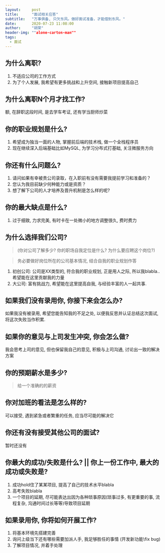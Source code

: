 ```yaml
---
layout:     post
title:      "面试相关应答"
subtitle:   "万事俱备, 只欠东风。做好面试准备，才能借到东风。"
date:       2020-07-23 11:08:00
author:     "胡荣"
header-img: ""alone-carton-man""
tags:
  - 面试
---
```


## 为什么离职?
1. 不适应公司的工作方式 
2. 为了个人发展, 我希望有更多挑战和上升空间, 接触新项目提高自己

## 为什么离职N个月才找工作? 
额, 在辞职这段时间, 是去学车考证, 还有学当厨师炒菜

## 你的职业规划是什么?
1. 希望成为独当一面的人物, 掌握前后端的技术栈,  做一个全栈程序员
2. 现在继续深入后端基础比如MySQL, 为学习分布式打基础, 关注微服务方向

## 你还有什么问题么?
1. 请问如果有幸被贵公司录取，在入职前有没有需要我提前学习和准备的？
2. 您认为我目前缺少何种能力或是资质？
3. 想了解下公司的人才培养及晋升机制是怎么样的呢?

## 你的最大缺点是什么?
1. 过于细致, 力求完美, 有时卡在一处微小的地方调整很久, 费时费力

## 为什么选择我们公司?
> (你对公司了解多少? 你的职场自我定位是什么? 为什么要应聘这个岗位?)

> 务必要做好岗位所在的公司基本情况, 结合自我的职业规划作答

1. 初创公司: 公司是XX类型的, 符合我的职业规划, 正是用人之际, 所以我blabla.. 希望能在这里贡献我的力量
2. 大公司: 富有挑战力, 希望能在这里提高自我, 与经验丰富的人一起共事.

## 如果我们没有录用你, 你接下来会怎么办?
如果我没有被录用, 希望您能告知我的不足之处, 以便我反思并认证总结这次面试, 将这次失败当作积累.

## 如果你的意见与上司发生冲突, 你会怎么做?
我会思考上司的意见, 但也保留我自己的意见, 积极与上司沟通, 讨论出一致的解决方案

## 你的预期薪水是多少?
> 给一个准确的的薪资

## 你对加班的看法是怎么样的?
可以接受, 遇到紧急或者繁重的任务, 应当尽可能的解决它

## 你还有没有接受其他公司的面试?
暂时还没有

## 你最大的成功/失败是什么? || 你上一份工作中, 最大的成功或失败是?
1. 成功hold住了某某项目, 提高了自己的技术水平blabla
2. 高考失败blabla
3. 一个项目的延期, 尽可能表达出因为各种琐事原因(琐事过多, 有更重要的事, 流程复杂, 沟通时间过长等等)导致项目延期

## 如果录用你, 你将如何开展工作?
1. 将基本环境先搭建完善
2. 询问上级当下还有哪些需要加派人手, 我足够胜任的事情 (开发新功能\fix bug)
3. 了解项目情况, 并着手处理